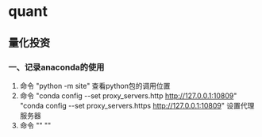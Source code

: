 # quant 
## 量化投资

### 一、记录anaconda的使用
1. 命令 "python -m site" 查看python包的调用位置 
2. 命令 "conda config --set proxy_servers.http http://127.0.0.1:10809" "conda config --set proxy_servers.https http://127.0.0.1:10809" 设置代理服务器
3. 命令 "" ""

